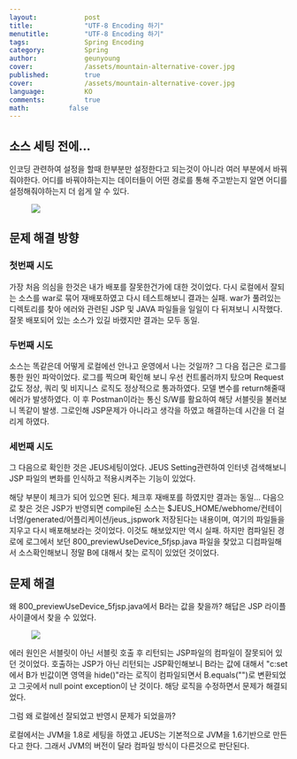 ```yaml
---
layout:            post
title:             "UTF-8 Encoding 하기"
menutitle:         "UTF-8 Encoding 하기"
tags:              Spring Encoding
category:          Spring
author:            geunyoung
cover:             /assets/mountain-alternative-cover.jpg
published:         true
cover:             /assets/mountain-alternative-cover.jpg
language:          KO
comments:          true
math:		   false
---
```


## 소스 세팅 전에...

인코딩 관련하여 설정을 할때 한부분만 설정한다고 되는것이 아니라 여러 부분에서 바꿔줘야한다. 어디를 바꿔야하는지는 데이터들이 어떤 경로를 통해 주고받는지 알면 어디를 설정해줘야하는지 더 쉽게 알 수 있다.

<aside>
<figure>
<img src="{{ "/media/img/Spring/UTF8.PNG" | absolute_url }}" />
</figure>
</aside>

## 문제 해결 방향

### 첫번째 시도

 가장 처음 의심을 한것은 내가 배포를 잘못한건가에 대한 것이었다. 다시 로컬에서 잘되는 소스를 war로 묶어 재배포하였고 다시 테스트해보니 결과는 실패. war가 풀려있는 디렉토리를 찾아 에러와 관련된 JSP 및 JAVA 파일들을 일일이 다 뒤져보니 시작했다. 잘못 배포되어 있는 소스가 있길 바랬지만 결과는 모두 동일.
 
### 두번째 시도
 
  소스는 똑같은데 어떻게 로컬에선 안나고 운영에서 나는 것일까? 그 다음 접근은 로그를 통한 원인 파악이었다. 로그를 찍으며 확인해 보니 우선 컨트롤러까지 탔으며 Request값도 정상, 쿼리 및 비지니스 로직도 정상적으로 통과하였다. 모델 변수를 return해줄때 에러가 발생하였다. 이 후 Postman이라는 통신 S/W를 활요하여 해당 서블릿을 불러보니 똑같이 발생. 그로인해 JSP문제가 아니라고 생각을 하였고 해결하는데 시간을 더 걸리게 하였다.
  
### 세번째 시도

 그 다음으로 확인한 것은 JEUS세팅이었다. JEUS Setting관련하여 인터넷 검색해보니 JSP 파일의 변화를 인식하고 적용시켜주는 기능이 있었다.
 

 
해당 부분이 체크가 되어 있으면 된다. 체크후 재배포를 하였지만 결과는 동일...
다음으로 찾은 것은 JSP가 반영되면 compile된 소스는 $JEUS_HOME/webhome/컨테이너명/generated/어플리케이션/jeus_jspwork 저장된다는 내용이며,
여기의 파일들을 지우고 다시 배포해보라는 것이었다. 이것도 해보았지만 역시 실패. 하지만 컴파일된 경로에 로그에서 보던 800_previewUseDevice_5fjsp.java 파일을 찾았고 디컴파일해서 소스확인해보니 정말 B에 대해서 찾는 로직이 있었던 것이었다.


## 문제 해결

왜 800_previewUseDevice_5fjsp.java에서 B라는 값을 찾을까? 해답은 JSP 라이플 사이클에서 찾을 수 있었다. 

<aside>
<figure>
<img src="{{ "/media/img/Mistakes/jsplifecycle.png" | absolute_url }}" />
</figure>
</aside>

에러 원인은 서블릿이 아닌 서블릿 호출 후 리턴되는 JSP파일의 컴파일이 잘못되어 있던 것이었다.
호출하는 JSP가 아닌 리턴되는 JSP확인해보니 B라는 값에 대해서 "c:set에서 B가 빈값이면 영역을 hide()"라는 로직이 컴파일되면서 B.equals("")로 변환되었고 그곳에서 null point exception이 난 것이다. 해당 로직을 수정하면서 문제가 해결되었다.

그럼 왜 로컬에선 잘되었고 반영시 문제가 되었을까?

로컬에서는 JVM을 1.8로 세팅을 하였고 JEUS는 기본적으로 JVM을 1.6기반으로 만든다고 한다. 그래서 JVM의 버전이 달라 컴파일 방식이 다른것으로 판단된다.


